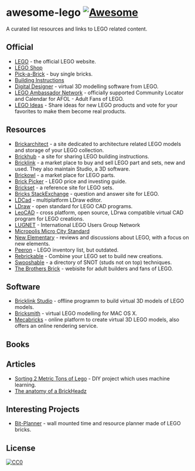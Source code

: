 # awesome-lego [![Awesome](https://awesome.re/badge-flat.svg)](https://awesome.re)

A curated list resources and links to LEGO related content.

## Official

- [LEGO](https://www.lego.com/) - the official LEGO website.
- [LEGO Shop](https://shop.lego.com)
- [Pick-a-Brick](https://shop.lego.com/Pick-a-Brick) - buy single bricks.
- [Building Instructions](https://www.lego.com/service/buildinginstructions)
- [Digital Designer](https://www.lego.com/en-us/ldd) - virtual 3D modelling software from LEGO.
- [LEGO Ambassador Network](https://lan.lego.com) - officially supported Community Locator and Calendar for AFOL - Adult Fans of LEGO.
- [LEGO Ideas](https://ideas.lego.com) - Share ideas for new LEGO products and vote for your favorites to make them become real products.

## Resources

- [Brickarchitect](https://brickarchitect.com) - a site dedicated to architecture related LEGO models and storage of your LEGO collection.
- [Brickhub](https://brickhub.org) - a site for sharing LEGO building instructions.
- [Bricklink](https://www.bricklink.com) - a market place to buy and sell LEGO part and sets, new and used. They also maintain Studio, a 3D software.
- [Brickowl](https://www.brickowl.com) - a market place for LEGO parts.
- [Brick Picker](http://brickpicker.com) - LEGO price and investing guide.
- [Brickset](https://brickset.com) - a reference site for LEGO sets.
- [Bricks StackExchange](https://bricks.stackexchange.com) - question and answer site for LEGO.
- [LDCad](http://www.melkert.net/LDCad) - multiplatform LDraw editor.
- [LDraw](https://www.ldraw.org) - open standard for LEGO CAD programs.
- [LeoCAD](https://www.leocad.org) - cross platform, open source, LDrwa compatible virtual CAD program for LEGO creations.
- [LUGNET](https://www.lugnet.com) - International LEGO Users Group Network
- [Micropolis Micro City Standard](https://twinlug.com/micropolis-micro-city-standard/)
- [New Elementary](http://www.newelementary.com) - reviews and discussions about LEGO, with a focus on new elements.
- [Peeron](http://www.peeron.com) - LEGO inventory list, but outdated.
- [Rebrickable](https://rebrickable.com) - Combine your LEGO set to build new creations.
- [Swooshable](https://swooshable.com) - a directory of SNOT (studs not on top) techniques.
- [The Brothers Brick](https://www.brothers-brick.com) - webisite for adult builders and fans of LEGO. 

## Software

- [Bricklink Studio](https://studio.bricklink.com) - offline programm to build virtual 3D models of LEGO models.
- [Bricksmith](http://bricksmith.sourceforge.net) - virtual LEGO  modelling for MAC OS X.
- [Mecabricks](https://www.mecabricks.com) - online platform to create virtual 3D LEGO models, also offers an online rendering service.

## Books

## Articles

- [Sorting 2 Metric Tons of Lego](https://jacquesmattheij.com/sorting-two-metric-tons-of-lego/) - DIY project which uses machine learning.
- [The anatomy of a BrickHeadz](https://brickset.com/article/26620/the-anatomy-of-a-brickheadz)

## Interesting Projects

- [Bit-Planner](http://www.bit-planner.com) - wall mounted time and resource planner made of LEGO bricks.

## License

[![CC0](http://mirrors.creativecommons.org/presskit/buttons/88x31/svg/cc-zero.svg)](https://creativecommons.org/publicdomain/zero/1.0/)
  